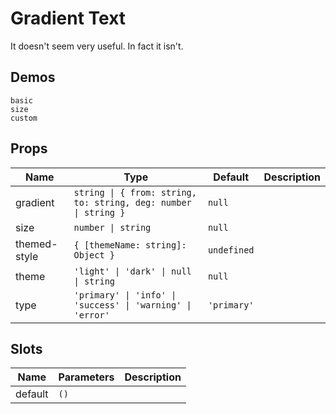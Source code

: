 # Gradient Text
It doesn't seem very useful. In fact it isn't.

## Demos

```demo
basic
size
custom
```

## Props
|Name|Type|Default|Description|
|-|-|-|-|
|gradient|`string \| { from: string, to: string, deg: number \| string }`|`null`||
|size|`number \| string`|`null`||
|themed-style|`{ [themeName: string]: Object }`|`undefined`||
|theme|`'light' \| 'dark' \| null \| string`|`null`||
|type|`'primary' \| 'info' \| 'success' \| 'warning' \| 'error'`|`'primary'`||

## Slots
|Name|Parameters|Description|
|-|-|-|
|default|`()`||
